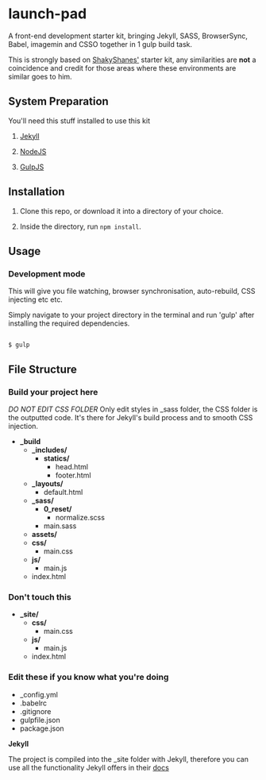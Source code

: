 # launch-pad

  

A front-end development starter kit, bringing Jekyll, SASS, BrowserSync, Babel, imagemin and CSSO together in 1 gulp build task.

This is strongly based on [ShakyShanes'](https://github.com/shakyShane/jekyll-gulp-sass-browser-sync) starter kit, any similarities are **not** a coincidence and credit for those areas where these environments are similar goes to him.

  
  

## System Preparation

  

You'll need this stuff installed to use this kit

  

1.  [Jekyll](http://jekyllrb.com/)

2.  [NodeJS](http://nodejs.org)

3.  [GulpJS](https://github.com/gulpjs/gulp)

  

## Installation

  

1. Clone this repo, or download it into a directory of your choice.

2. Inside the directory, run `npm install`.

  

## Usage

### Development mode

This will give you file watching, browser synchronisation, auto-rebuild, CSS injecting etc etc.

Simply navigate to your project directory in the terminal and run 'gulp' after installing the required dependencies.

  

```shell

$ gulp

```

  

## File Structure

### Build your project here
_DO NOT EDIT CSS FOLDER_ 
Only edit styles in _sass folder, the CSS folder is the outputted code. It's there for Jekyll's build process and to smooth CSS injection.
 - **_build** 
     - **_includes/**
        - **statics/** 
           - head.html
           - footer.html
     - **_layouts/**
        - default.html
     - **_sass/**
          - **0_reset/** 
              - normalize.scss
          - main.sass
      - **assets/**
      -  **css/**
          - main.css
      - **js/**
          - main.js
      - index.html
### Don't touch this
- **_site/**  
   - **css/** 
      - main.css  
   - **js/** 
      - main.js
   - index.html
### Edit these if you know what you're doing
- _config.yml 
- .babelrc
- .gitignore 
- gulpfile.json 
- package.json

    

  
  

**Jekyll**

The project is compiled into the _site folder with Jekyll, therefore you can use all the functionality Jekyll offers in their [docs](http://jekyllrb.com/docs/usage/)

